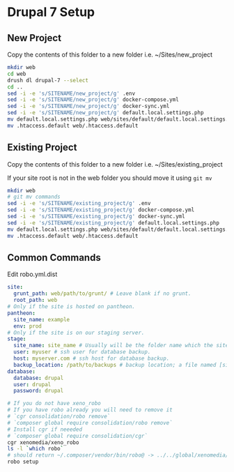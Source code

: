 # Drupal 7 Setup

## New Project
Copy the contents of this folder to a new folder i.e. ~/Sites/new_project

```bash
mkdir web
cd web
drush dl drupal-7 --select
cd ..
sed -i -e 's/SITENAME/new_project/g' .env
sed -i -e 's/SITENAME/new_project/g' docker-compose.yml
sed -i -e 's/SITENAME/new_project/g' docker-sync.yml
sed -i -e 's/SITENAME/new_project/g' default.local.settings.php
mv default.local.settings.php web/sites/default/default.local.settings.php
mv .htaccess.default web/.htaccess.default
```

## Existing Project
Copy the contents of this folder to a new folder i.e. ~/Sites/existing_project

If your site root is not in the web folder you should move it using `git mv`

```bash
mkdir web
# git mv commands
sed -i -e 's/SITENAME/existing_project/g' .env
sed -i -e 's/SITENAME/existing_project/g' docker-compose.yml
sed -i -e 's/SITENAME/existing_project/g' docker-sync.yml
sed -i -e 's/SITENAME/existing_project/g' default.local.settings.php
mv default.local.settings.php web/sites/default/default.local.settings.php
mv .htaccess.default web/.htaccess.default
```

## Common Commands
Edit robo.yml.dist
```yml
site:
  grunt_path: web/path/to/grunt/ # Leave blank if no grunt.
  root_path: web
# Only if the site is hosted on pantheon.
pantheon:
  site_name: example
  env: prod
# Only if the site is on our staging server.
stage:
  site_name: site_name # Usually will be the folder name which the site is on staging.
  user: myuser # ssh user for database backup.
  host: myserver.com # ssh host for database backup.
  backup_location: /path/to/backups # backup location; a file named [site_name].sql.gz should exist at this location.
database:
  database: drupal
  user: drupal
  password: drupal

```

```bash
# If you do not have xeno_robo
# If you have robo already you will need to remove it 
# `cgr consolidation/robo remove`
# `composer global require consolidation/robo remove`
# Install cgr if neeeded
# `composer global require consolidation/cgr`
cgr xenomedia/xeno_robo
ls -l `which robo`
# should return ~/.composer/vendor/bin/robo@ -> ../../global/xenomedia/xeno_robo/vendor/consolidation/robo/robo
robo setup
```